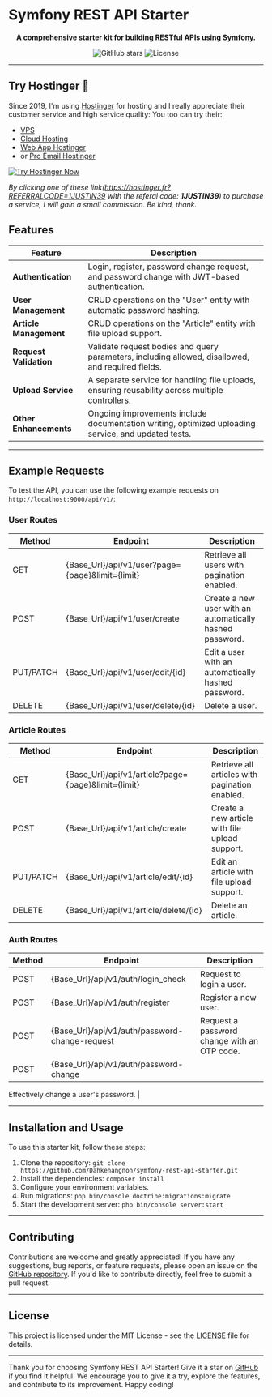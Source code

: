 # Symfony REST API Starter
<p align="center">
  <b>A comprehensive starter kit for building RESTful APIs using Symfony.</b>
</p>

<p align="center">
  <a href="https://github.com/Dahkenangnon/symfony-rest-api-starter" style="text-decoration: none;">
    <img src="https://img.shields.io/github/stars/Dahkenangnon/symfony-rest-api-starter?style=social" alt="GitHub stars">
  </a>
  <a href="https://github.com/Dahkenangnon/symfony-rest-api-starter/blob/main/LICENSE" style="text-decoration: none;">
    <img src="https://img.shields.io/github/license/Dahkenangnon/symfony-rest-api-starter" alt="License">
  </a>
</p>

---

## Try Hostinger 🥤
Since 2019, I'm using [Hostinger](https://hostinger.fr?REFERRALCODE=1JUSTIN39) for hosting and I really appreciate their customer service and high service quality:
You too can try their: 
- [VPS](https://hostinger.fr?REFERRALCODE=1JUSTIN39)
- [Cloud Hosting](https://hostinger.fr?REFERRALCODE=1JUSTIN39)
- [Web App Hostinger](https://hostinger.fr?REFERRALCODE=1JUSTIN39)
- or [Pro Email Hostinger](https://hostinger.fr?REFERRALCODE=1JUSTIN39)

[![Try Hostinger Now](https://github.com/Dahkenangnon/flutter_feathersjs.dart/assets/57219141/8508c405-6dfb-4d86-86b4-16b931d79f63)](https://hostinger.fr?REFERRALCODE=1JUSTIN39)

_By clicking one of these link(https://hostinger.fr?REFERRALCODE=1JUSTIN39 with the referal code: **1JUSTIN39**)  to purchase a service, I will gain a small commission. Be kind, thank._

## Features

| Feature           | Description                                                                                            |
|-------------------|--------------------------------------------------------------------------------------------------------|
| **Authentication**     | Login, register, password change request, and password change with JWT-based authentication.               |
| **User Management**     | CRUD operations on the "User" entity with automatic password hashing.                                        |
| **Article Management**  | CRUD operations on the "Article" entity with file upload support.                                           |
| **Request Validation**  | Validate request bodies and query parameters, including allowed, disallowed, and required fields.         |
| **Upload Service**      | A separate service for handling file uploads, ensuring reusability across multiple controllers.          |
| **Other Enhancements**  | Ongoing improvements include documentation writing, optimized uploading service, and updated tests.      |

---

## Example Requests

To test the API, you can use the following example requests on `http://localhost:9000/api/v1/`:

### User Routes

| Method | Endpoint                                       | Description                                       |
|--------|------------------------------------------------|---------------------------------------------------|
| GET    | {Base_Url}/api/v1/user?page={page}&limit={limit}  | Retrieve all users with pagination enabled.       |
| POST   | {Base_Url}/api/v1/user/create                        | Create a new user with an automatically hashed password. |
| PUT/PATCH | {Base_Url}/api/v1/user/edit/{id}                      | Edit a user with an automatically hashed password.        |
| DELETE | {Base_Url}/api/v1/user/delete/{id}                    | Delete a user.                                    |

### Article Routes

| Method | Endpoint                                       | Description                                        |
|--------|------------------------------------------------|----------------------------------------------------|
| GET    | {Base_Url}/api/v1/article?page={page}&limit={limit}  | Retrieve all articles with pagination enabled.       |
| POST   | {Base_Url}/api/v1/article/create                        | Create a new article with file upload support.       |
| PUT/PATCH | {Base_Url}/api/v1/article/edit/{id}                      | Edit an article with file upload support.            |
| DELETE | {Base_Url}/api/v1/article/delete/{id}                    | Delete an article.                                   |

### Auth Routes

| Method | Endpoint                                         | Description                                        |
|--------|--------------------------------------------------|----------------------------------------------------|
| POST   | {Base_Url}/api/v1/auth/login_check                | Request to login a user.                           |
| POST   | {Base_Url}/api/v1/auth/register                   | Register a new user.                               |
| POST   | {Base_Url}/api/v1/auth/password-change-request    | Request a password change with an OTP code.         |
| POST   | {Base_Url}/api/v1/auth/password-change            |

 Effectively change a user's password.               |

---

## Installation and Usage

To use this starter kit, follow these steps:

1. Clone the repository: `git clone https://github.com/Dahkenangnon/symfony-rest-api-starter.git`
2. Install the dependencies: `composer install`
3. Configure your environment variables.
4. Run migrations: `php bin/console doctrine:migrations:migrate`
5. Start the development server: `php bin/console server:start`

---

## Contributing

Contributions are welcome and greatly appreciated! If you have any suggestions, bug reports, or feature requests, please open an issue on the [GitHub repository](https://github.com/Dahkenangnon/symfony-rest-api-starter). If you'd like to contribute directly, feel free to submit a pull request.

---

## License

This project is licensed under the MIT License - see the [LICENSE](LICENSE) file for details.

---

Thank you for choosing Symfony REST API Starter! Give it a star on [GitHub](https://github.com/Dahkenangnon/symfony-rest-api-starter) if you find it helpful. We encourage you to give it a try, explore the features, and contribute to its improvement. Happy coding!
